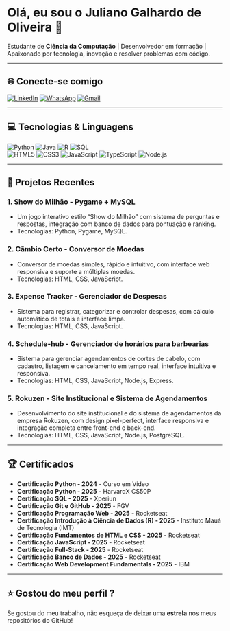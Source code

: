 # Olá, eu sou o Juliano Galhardo de Oliveira 👋

Estudante de **Ciência da Computação** | Desenvolvedor em formação | Apaixonado por tecnologia, inovação e resolver problemas com código.  

---

## 🌐 Conecte-se comigo
[![LinkedIn](https://img.shields.io/badge/LinkedIn-0077B5?style=for-the-badge&logo=linkedin&logoColor=white)](https://www.linkedin.com/in/juliano-galhardo-de-oliveira-5b05a035a/)
[![WhatsApp](https://img.shields.io/badge/WhatsApp-25D366?style=for-the-badge&logo=whatsapp&logoColor=white)](https://wa.me/5511994161012)
[![Gmail](https://img.shields.io/badge/Gmail-D14836?style=for-the-badge&logo=gmail&logoColor=white)](mailto:jgalhardodev@gmail.com)

---

## 💻 Tecnologias & Linguagens
![Python](https://img.shields.io/badge/Python-3776AB?style=for-the-badge&logo=python&logoColor=white)
![Java](https://img.shields.io/badge/Java-007396?style=for-the-badge&logo=java&logoColor=white)
![R](https://img.shields.io/badge/R-276DC3?style=for-the-badge&logo=r&logoColor=white)
![SQL](https://img.shields.io/badge/SQL-4479A1?style=for-the-badge&logo=sqlite&logoColor=white)  
![HTML5](https://img.shields.io/badge/HTML5-E34F26?style=for-the-badge&logo=html5&logoColor=white)
![CSS3](https://img.shields.io/badge/CSS3-1572B6?style=for-the-badge&logo=css3&logoColor=white)
![JavaScript](https://img.shields.io/badge/JavaScript-F7DF1E?style=for-the-badge&logo=javascript&logoColor=black)
![TypeScript](https://img.shields.io/badge/TypeScript-3178C6?style=for-the-badge&logo=typescript&logoColor=white)
![Node.js](https://img.shields.io/badge/Node.js-339933?style=for-the-badge&logo=node.js&logoColor=white)

---

## 🚀 Projetos Recentes

### 1. **Show do Milhão - Pygame + MySQL**
- Um jogo interativo estilo “Show do Milhão” com sistema de perguntas e respostas, integração com banco de dados para pontuação e ranking.
- Tecnologias: Python, Pygame, MySQL.

### 2. **Câmbio Certo - Conversor de Moedas**
- Conversor de moedas simples, rápido e intuitivo, com interface web responsiva e suporte a múltiplas moedas.
- Tecnologias: HTML, CSS, JavaScript.

### 3. **Expense Tracker - Gerenciador de Despesas**
- Sistema para registrar, categorizar e controlar despesas, com cálculo automático de totais e interface limpa.
- Tecnologias: HTML, CSS, JavaScript.

### 4. **Schedule-hub - Gerenciador de horários para barbearias**
- Sistema para gerenciar agendamentos de cortes de cabelo, com cadastro, listagem e cancelamento em tempo real, interface intuitiva e responsiva.
- Tecnologias: HTML, CSS, JavaScript, Node.js, Express.

### 5. **Rokuzen - Site Institucional e Sistema de Agendamentos**
- Desenvolvimento do site institucional e do sistema de agendamentos da empresa Rokuzen, com design pixel-perfect, interface responsiva e integração completa entre front-end e back-end.
- Tecnologias: HTML, CSS, JavaScript, Node.js, PostgreSQL.

---

## 🏆 Certificados
- **Certificação Python - 2024** - Curso em Vídeo  
- **Certificação Python - 2025** - HarvardX CS50P  
- **Certificação SQL - 2025** - Xperiun  
- **Certificação Git e GitHub - 2025** - FGV  
- **Certificação Programação Web - 2025** - Rocketseat  
- **Certificação Introdução à Ciência de Dados (R) - 2025** - Instituto Mauá de Tecnologia (IMT)  
- **Certificação Fundamentos de HTML e CSS - 2025** - Rocketseat  
- **Certificação JavaScript - 2025** - Rocketseat  
- **Certificação Full-Stack - 2025** - Rocketseat
- **Certificação Banco de Dados - 2025** - Rocketseat
- **Certificação Web Development Fundamentals - 2025** - IBM

---

## ⭐ Gostou do meu perfil ?
Se gostou do meu trabalho, não esqueça de deixar uma **estrela** nos meus repositórios do GitHub!  
